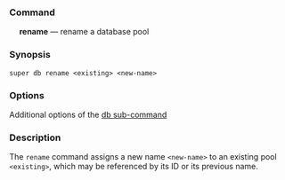 ### Command

&emsp; **rename** &mdash; rename a database pool

### Synopsis

```
super db rename <existing> <new-name>
```

### Options

Additional options of the [db sub-command](db.md#options)

### Description

The `rename` command assigns a new name `<new-name>` to an existing
pool `<existing>`, which may be referenced by its ID or its previous name.

